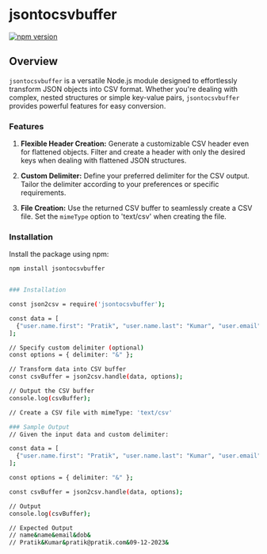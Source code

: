 # jsontocsvbuffer

[![npm version](https://badge.fury.io/js/jsontocsvbuffer.svg)](https://badge.fury.io/js/jsontocsvbuffer)

## Overview

`jsontocsvbuffer` is a versatile Node.js module designed to effortlessly transform JSON objects into CSV format. Whether you're dealing with complex, nested structures or simple key-value pairs, `jsontocsvbuffer` provides powerful features for easy conversion.

### Features

1. **Flexible Header Creation:** Generate a customizable CSV header even for flattened objects. Filter and create a header with only the desired keys when dealing with flattened JSON structures.

2. **Custom Delimiter:** Define your preferred delimiter for the CSV output. Tailor the delimiter according to your preferences or specific requirements.

3. **File Creation:** Use the returned CSV buffer to seamlessly create a CSV file. Set the `mimeType` option to 'text/csv' when creating the file.

### Installation

Install the package using npm:

```bash
npm install jsontocsvbuffer


### Installation

const json2csv = require('jsontocsvbuffer');

const data = [
  {"user.name.first": "Pratik", "user.name.last": "Kumar", "user.email": "pratik@pratik.com", "dob": "09-11-2023"};
];

// Specify custom delimiter (optional)
const options = { delimiter: "&" };

// Transform data into CSV buffer
const csvBuffer = json2csv.handle(data, options);

// Output the CSV buffer
console.log(csvBuffer);

// Create a CSV file with mimeType: 'text/csv'

### Sample Output
// Given the input data and custom delimiter:

const data = [
  {"user.name.first": "Pratik", "user.name.last": "Kumar", "user.email": "pratik@squareboat.com", "dob": "22-10-2003"}
];

const options = { delimiter: "&" };

const csvBuffer = json2csv.handle(data, options);

// Output
console.log(csvBuffer);

// Expected Output
// name&name&email&dob&
// Pratik&Kumar&pratik@pratik.com&09-12-2023&
